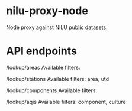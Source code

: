 # nilu-proxy-node
Node proxy against NILU public datasets.

# API endpoints

/lookup/areas
Available filters: <none>

/lookup/stations
Available filters: area, utd

/lookup/components
Available filters: <none>

/lookup/aqis
Available filters: component, culture
